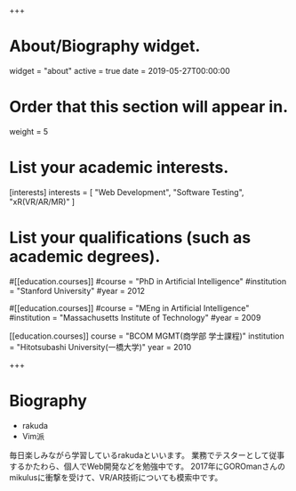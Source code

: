 +++
# About/Biography widget.
widget = "about"
active = true
date = 2019-05-27T00:00:00

# Order that this section will appear in.
weight = 5

# List your academic interests.
[interests]
  interests = [
    "Web Development",
    "Software Testing",
    "xR(VR/AR/MR)"
  ]

# List your qualifications (such as academic degrees).
#[[education.courses]]
  #course = "PhD in Artificial Intelligence"
  #institution = "Stanford University"
  #year = 2012

#[[education.courses]]
  #course = "MEng in Artificial Intelligence"
  #institution = "Massachusetts Institute of Technology"
  #year = 2009

[[education.courses]]
  course = "BCOM MGMT(商学部 学士課程)"
  institution = "Hitotsubashi University(一橋大学)"
  year = 2010
 
+++

# Biography

* rakuda
* Vim派

毎日楽しみながら学習しているrakudaといいます。
業務でテスターとして従事するかたわら、個人でWeb開発などを勉強中です。
2017年にGOROmanさんのmikulusに衝撃を受けて、VR/AR技術についても模索中です。  
<br>
